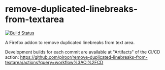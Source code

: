 # remove-duplicated-linebreaks-from-textarea

[![Build Status](https://travis-ci.org/piroor/remove-duplicated-linebreaks-from-textarea.svg?branch=master)](https://travis-ci.org/piroor/remove-duplicated-linebreaks-from-textarea)

A Firefox addon to remove duplicated linebreaks from text area.

Development builds for each commit are available at "Artifacts" of the CI/CD action:
https://github.com/piroor/remove-duplicated-linebreaks-from-textarea/actions?query=workflow%3ACI%2FCD
